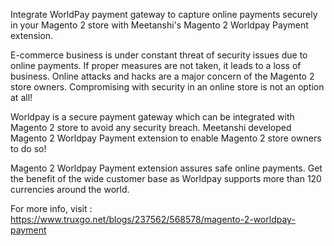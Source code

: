 Integrate WorldPay payment gateway to capture online payments securely in your Magento 2 store with Meetanshi's Magento 2 Worldpay Payment extension.  

E-commerce business is under constant threat of security issues due to online payments. If proper measures are not taken, it leads to a loss of business. Online attacks and hacks are a major concern of the Magento 2 store owners. Compromising with security in an online store is not an option at all!  

Worldpay is a secure payment gateway which can be integrated with Magento 2 store to avoid any security breach. Meetanshi developed Magento 2 Worldpay Payment extension to enable Magento 2 store owners to do so!  

Magento 2 Worldpay Payment extension assures safe online payments. Get the benefit of the wide customer base as Worldpay supports more than 120 currencies around the world.  

For more info, visit : https://www.truxgo.net/blogs/237562/568578/magento-2-worldpay-payment
